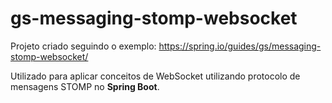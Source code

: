 # gs-messaging-stomp-websocket

Projeto criado seguindo o exemplo: https://spring.io/guides/gs/messaging-stomp-websocket/

Utilizado para aplicar conceitos de WebSocket utilizando protocolo de mensagens STOMP no **Spring Boot**.